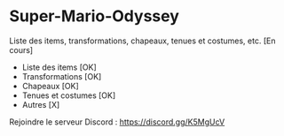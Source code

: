 # Super-Mario-Odyssey
Liste des items, transformations, chapeaux, tenues et costumes, etc. [En cours]
- Liste des items [OK]
- Transformations [OK]
- Chapeaux [OK]
- Tenues et costumes [OK]
- Autres [X]

Rejoindre le serveur Discord : https://discord.gg/K5MgUcV
